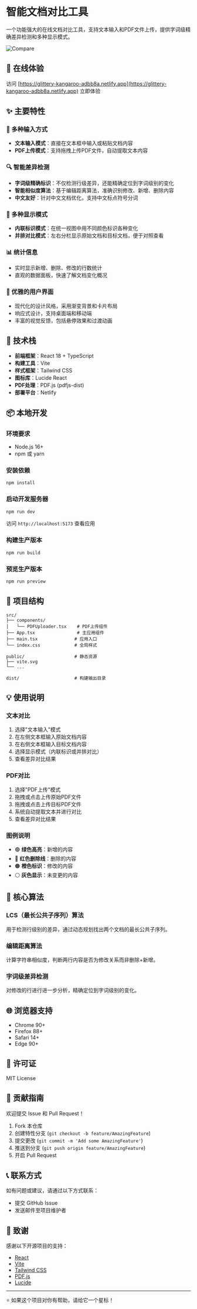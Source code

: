 # 智能文档对比工具

一个功能强大的在线文档对比工具，支持文本输入和PDF文件上传，提供字词级精确差异检测和多种显示模式。

![Compare](https://github.com/ysskyboy/compare/blob/main/demo.png)

## 🌟 在线体验

访问 [https://glittery-kangaroo-adbb8a.netlify.app](https://glittery-kangaroo-adbb8a.netlify.app) 立即体验

## ✨ 主要特性

### 📝 多种输入方式
- **文本输入模式**：直接在文本框中输入或粘贴文档内容
- **PDF上传模式**：支持拖拽上传PDF文件，自动提取文本内容

### 🔍 智能差异检测
- **字词级精确标识**：不仅检测行级差异，还能精确定位到字词级别的变化
- **智能相似度算法**：基于编辑距离算法，准确识别修改、新增、删除内容
- **中文友好**：针对中文文档优化，支持中文标点符号分词

### 👀 多种显示模式
- **内联标识模式**：在统一视图中用不同颜色标识各种变化
- **并排对比模式**：左右分栏显示原始文档和目标文档，便于对照查看

### 📊 统计信息
- 实时显示新增、删除、修改的行数统计
- 直观的数据面板，快速了解文档变化概况

### 🎨 优雅的用户界面
- 现代化的设计风格，采用渐变背景和卡片布局
- 响应式设计，支持桌面端和移动端
- 丰富的视觉反馈，包括悬停效果和过渡动画

## 🚀 技术栈

- **前端框架**：React 18 + TypeScript
- **构建工具**：Vite
- **样式框架**：Tailwind CSS
- **图标库**：Lucide React
- **PDF处理**：PDF.js (pdfjs-dist)
- **部署平台**：Netlify

## 📦 本地开发

### 环境要求
- Node.js 16+ 
- npm 或 yarn

### 安装依赖
```bash
npm install
```

### 启动开发服务器
```bash
npm run dev
```

访问 `http://localhost:5173` 查看应用

### 构建生产版本
```bash
npm run build
```

### 预览生产版本
```bash
npm run preview
```

## 🔧 项目结构

```
src/
├── components/
│   └── PDFUploader.tsx    # PDF上传组件
├── App.tsx                # 主应用组件
├── main.tsx              # 应用入口
└── index.css             # 全局样式

public/                   # 静态资源
├── vite.svg
└── ...

dist/                     # 构建输出目录
```

## 💡 使用说明

### 文本对比
1. 选择"文本输入"模式
2. 在左侧文本框输入原始文档内容
3. 在右侧文本框输入目标文档内容
4. 选择显示模式（内联标识或并排对比）
5. 查看差异对比结果

### PDF对比
1. 选择"PDF上传"模式
2. 拖拽或点击上传原始PDF文件
3. 拖拽或点击上传目标PDF文件
4. 系统自动提取文本并进行对比
5. 查看差异对比结果

### 图例说明
- 🟢 **绿色高亮**：新增的内容
- 🔴 **红色删除线**：删除的内容  
- 🟠 **橙色标识**：修改的内容
- ⚪ **灰色显示**：未变更的内容

## 🎯 核心算法

### LCS（最长公共子序列）算法
用于检测行级别的差异，通过动态规划找出两个文档的最长公共子序列。

### 编辑距离算法
计算字符串相似度，判断两行内容是否为修改关系而非删除+新增。

### 字词级差异检测
对修改的行进行进一步分析，精确定位到字词级别的变化。

## 🌐 浏览器支持

- Chrome 90+
- Firefox 88+
- Safari 14+
- Edge 90+

## 📄 许可证

MIT License

## 🤝 贡献指南

欢迎提交 Issue 和 Pull Request！

1. Fork 本仓库
2. 创建特性分支 (`git checkout -b feature/AmazingFeature`)
3. 提交更改 (`git commit -m 'Add some AmazingFeature'`)
4. 推送到分支 (`git push origin feature/AmazingFeature`)
5. 开启 Pull Request

## 📞 联系方式

如有问题或建议，请通过以下方式联系：

- 提交 GitHub Issue
- 发送邮件至项目维护者

## 🙏 致谢

感谢以下开源项目的支持：
- [React](https://reactjs.org/)
- [Vite](https://vitejs.dev/)
- [Tailwind CSS](https://tailwindcss.com/)
- [PDF.js](https://mozilla.github.io/pdf.js/)
- [Lucide](https://lucide.dev/)

---

⭐ 如果这个项目对你有帮助，请给它一个星标！

